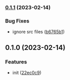 

### [0.1.1](https://github.com/CyanSalt/parallelize-webpack-unplugin/compare/v0.1.0...v0.1.1) (2023-02-14)


### Bug Fixes

* ignore src files ([b6765b1](https://github.com/CyanSalt/parallelize-webpack-unplugin/commit/b6765b110173d0079f917e72c6fdd8b58e24bc9e))

## 0.1.0 (2023-02-14)


### Features

* init ([22ec0c9](https://github.com/CyanSalt/parallelize-webpack-unplugin/commit/22ec0c97639cf49e6e1a63e6ac6695e58e39204e))